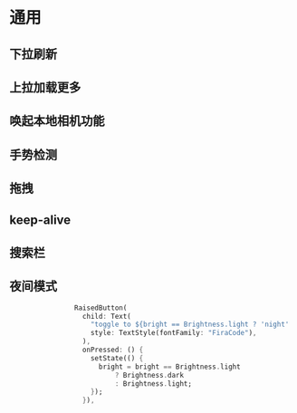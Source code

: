 # 通用

## 下拉刷新

## 上拉加载更多

## 唤起本地相机功能

## 手势检测

## 拖拽

## keep-alive

## 搜索栏

## 夜间模式

```dart
                RaisedButton(
                  child: Text(
                    "toggle to ${bright == Brightness.light ? 'night' : 'day'} mode",
                    style: TextStyle(fontFamily: "FiraCode"),
                  ),
                  onPressed: () {
                    setState(() {
                      bright = bright == Brightness.light
                          ? Brightness.dark
                          : Brightness.light;
                    });
                  }),
```